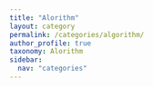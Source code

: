 ```yaml
---
title: "Alorithm"
layout: category
permalink: /categories/algorithm/
author_profile: true
taxonomy: Alorithm
sidebar:
  nav: "categories"
---
```

